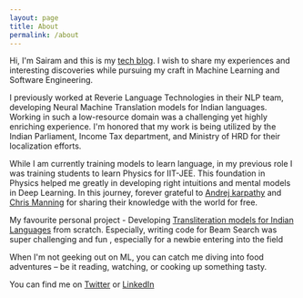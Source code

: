 ```yaml
---
layout: page
title: About
permalink: /about
---
```


Hi, I'm Sairam and this is my [tech blog](https://chittiman.github.io/). 
I wish to share my experiences and interesting discoveries while pursuing my craft in Machine Learning and Software Engineering.

I previously worked at Reverie Language Technologies in their NLP team, developing Neural Machine Translation models for Indian languages. Working in such a low-resource domain was a challenging yet highly enriching experience. I'm honored that my work is being utilized by the Indian Parliament, Income Tax department, and Ministry of HRD for their localization efforts.

While I am currently training models to learn language, in my previous role I was training students to learn Physics for IIT-JEE. This foundation in Physics helped me greatly in developing right intuitions and mental models in Deep Learning. In this journey, forever grateful to [Andrej karpathy](https://www.youtube.com/playlist?list=PLkt2uSq6rBVctENoVBg1TpCC7OQi31AlC "CS231N") and [Chris Manning](https://www.youtube.com/playlist?list=PLoROMvodv4rOhcuXMZkNm7j3fVwBBY42z "CS224N") for sharing their knowledge with the world for free.

My favourite personal project - Developing [Transliteration models for Indian Languages](https://github.com/chittiman/Transliteration-App "Transliteration - Github") from scratch. Especially, writing code for Beam Search was super challenging and fun , especially for a newbie entering into the field

When I'm not geeking out on ML, you can catch me diving into food adventures – be it reading, watching, or cooking up something tasty. 

You can find me on [Twitter](https://twitter.com/chittiman) or [LinkedIn](https://www.linkedin.com/in/sairam-sandeep-c/)